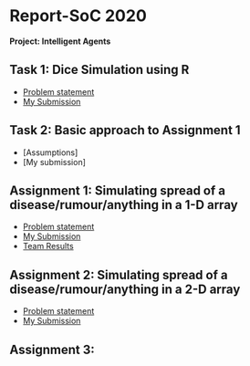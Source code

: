# Report-SoC 2020

**Project: Intelligent Agents**

## Task 1: Dice Simulation using R
* [Problem statement](https://github.com/divyanshikamra/Intelligent-Agents )
* [My Submission](https://github.com/divyanshikamra/Intelligent-Agents)

## Task 2: Basic approach to Assignment 1
* [Assumptions]
* [My submission]

## Assignment 1: Simulating spread of a disease/rumour/anything in a 1-D array
* [Problem statement](https://github.com/divyanshikamra/Intelligent-Agents )
* [My Submission](https://github.com/divyanshikamra/Intelligent-Agents)
* [Team Results](https://docs.google.com/spreadsheets/d/10FrS48lpKSq90jhKPP6wHfa9FxE76ypXISpi8zBEJ-c)

## Assignment 2: Simulating spread of a disease/rumour/anything in a 2-D array
* [Problem statement](https://github.com/divyanshikamra/Intelligent-Agents )
* [My Submission](https://github.com/divyanshikamra/Intelligent-Agents)

## Assignment 3: 

